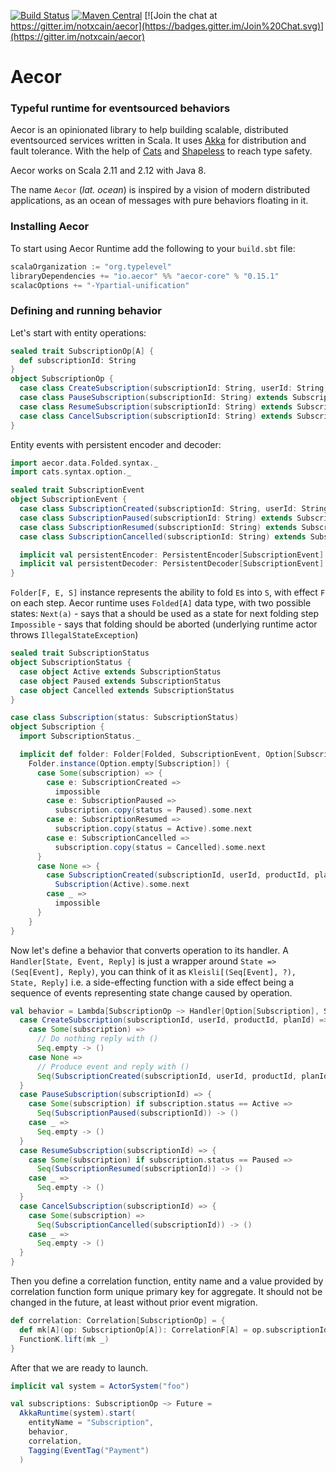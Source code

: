 
[![Build Status](https://img.shields.io/travis/notxcain/aecor/master.svg)](https://travis-ci.org/notxcain/aecor)
[![Maven Central](https://img.shields.io/maven-central/v/io.aecor/aecor-core_2.11.svg)](https://github.com/notxcain/aecor)
[![Join the chat at https://gitter.im/notxcain/aecor](https://badges.gitter.im/Join%20Chat.svg)](https://gitter.im/notxcain/aecor)


# Aecor
### Typeful runtime for eventsourced behaviors

Aecor is an opinionated library to help building scalable, distributed eventsourced services written in Scala. It uses [Akka](https://github.com/akka/akka) for distribution and fault tolerance.
With the help of [Cats](https://github.com/typelevel/cats/) and [Shapeless](https://github.com/milessabin/shapeless) to reach type safety.

Aecor works on Scala 2.11 and 2.12 with Java 8.

The name `Aecor` (_lat. ocean_) is inspired by a vision of modern distributed applications, as an ocean of messages with pure behaviors floating in it.
    
### Installing Aecor

To start using Aecor Runtime add the following to your `build.sbt` file:

```scala
scalaOrganization := "org.typelevel"
libraryDependencies += "io.aecor" %% "aecor-core" % "0.15.1"
scalacOptions += "-Ypartial-unification"
```

### Defining and running behavior

Let's start with entity operations:

```scala
sealed trait SubscriptionOp[A] {
  def subscriptionId: String
}
object SubscriptionOp {
  case class CreateSubscription(subscriptionId: String, userId: String, productId: String, planId: String) extends SubscriptionOp[Unit]
  case class PauseSubscription(subscriptionId: String) extends SubscriptionOp[Unit]
  case class ResumeSubscription(subscriptionId: String) extends SubscriptionOp[Unit]
  case class CancelSubscription(subscriptionId: String) extends SubscriptionOp[Unit]
}
```

Entity events with persistent encoder and decoder:

```scala
import aecor.data.Folded.syntax._
import cats.syntax.option._

sealed trait SubscriptionEvent
object SubscriptionEvent {
  case class SubscriptionCreated(subscriptionId: String, userId: String, productId: String, planId: String) extends SubscriptionEvent
  case class SubscriptionPaused(subscriptionId: String) extends SubscriptionEvent
  case class SubscriptionResumed(subscriptionId: String) extends SubscriptionEvent
  case class SubscriptionCancelled(subscriptionId: String) extends SubscriptionEvent

  implicit val persistentEncoder: PersistentEncoder[SubscriptionEvent] = `define it as you wish`
  implicit val persistentDecoder: PersistentDecoder[SubscriptionEvent] = `and this one too`
}
```

`Folder[F, E, S]` instance represents the ability to fold `E`s into `S`, with effect `F` on each step.
Aecor runtime uses `Folded[A]` data type, with two possible states:
`Next(a)` - says that a should be used as a state for next folding step
`Impossible` - says that folding should be aborted (underlying runtime actor throws `IllegalStateException`)

```scala
sealed trait SubscriptionStatus
object SubscriptionStatus {
  case object Active extends SubscriptionStatus
  case object Paused extends SubscriptionStatus
  case object Cancelled extends SubscriptionStatus
}

case class Subscription(status: SubscriptionStatus)
object Subscription {
  import SubscriptionStatus._

  implicit def folder: Folder[Folded, SubscriptionEvent, Option[Subscription]] =
    Folder.instance(Option.empty[Subscription]) {
      case Some(subscription) => {
        case e: SubscriptionCreated =>
          impossible
        case e: SubscriptionPaused =>
          subscription.copy(status = Paused).some.next
        case e: SubscriptionResumed =>
          subscription.copy(status = Active).some.next
        case e: SubscriptionCancelled =>
          subscription.copy(status = Cancelled).some.next
      }
      case None => {
        case SubscriptionCreated(subscriptionId, userId, productId, planId) =>
          Subscription(Active).some.next
        case _ =>
          impossible
      }
    }
}

```

Now let's define a behavior that converts operation to its handler.
A `Handler[State, Event, Reply]` is just a wrapper around `State => (Seq[Event], Reply)`,
you can think of it as `Kleisli[(Seq[Event], ?), State, Reply]`
i.e. a side-effecting function with a side effect being a sequence of events representing state change caused by operation.

```scala
val behavior = Lambda[SubscriptionOp ~> Handler[Option[Subscription], SubscriptionEvent, ?]] {
  case CreateSubscription(subscriptionId, userId, productId, planId) => {
    case Some(subscription) =>
      // Do nothing reply with ()
      Seq.empty -> ()
    case None =>
      // Produce event and reply with ()
      Seq(SubscriptionCreated(subscriptionId, userId, productId, planId)) -> ()
  }
  case PauseSubscription(subscriptionId) => {
    case Some(subscription) if subscription.status == Active =>
      Seq(SubscriptionPaused(subscriptionId)) -> ()
    case _ =>
      Seq.empty -> ()
  }
  case ResumeSubscription(subscriptionId) => {
    case Some(subscription) if subscription.status == Paused =>
      Seq(SubscriptionResumed(subscriptionId)) -> ()
    case _ =>
      Seq.empty -> ()
  }
  case CancelSubscription(subscriptionId) => {
    case Some(subscription) =>
      Seq(SubscriptionCancelled(subscriptionId)) -> ()
    case _ =>
      Seq.empty -> ()
  }
}
```

Then you define a correlation function, entity name and a value provided by correlation function form unique primary key for aggregate.
It should not be changed in the future, at least without prior event migration.

```scala
def correlation: Correlation[SubscriptionOp] = {
  def mk[A](op: SubscriptionOp[A]): CorrelationF[A] = op.subscriptionId
  FunctionK.lift(mk _)
}
```

After that we are ready to launch.

```scala
implicit val system = ActorSystem("foo")

val subscriptions: SubscriptionOp ~> Future =
  AkkaRuntime(system).start(
    entityName = "Subscription",
    behavior,
    correlation,
    Tagging(EventTag("Payment")
  )
```
